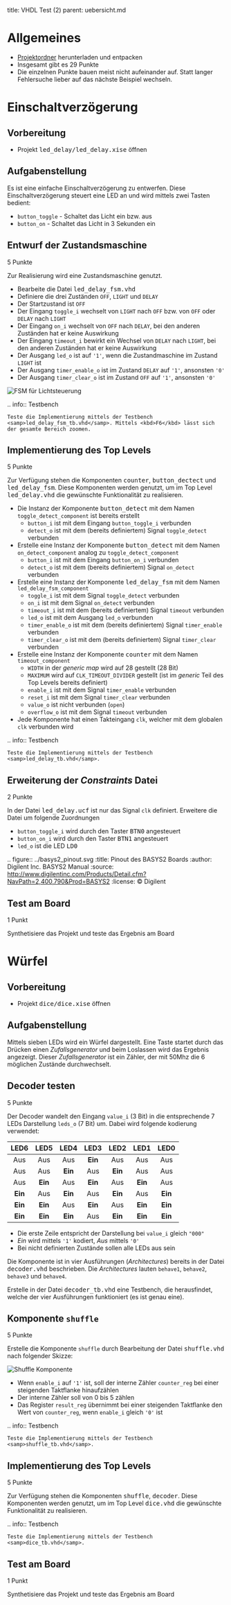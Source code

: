 title: VHDL Test (2)
parent: uebersicht.md

# Allgemeines
* [Projektordner](vhdl_test_2.zip) herunterladen und entpacken
* Insgesamt gibt es <span class="tag is-rounded is-info">29 Punkte</span>
* Die einzelnen Punkte bauen meist nicht aufeinander auf. Statt langer Fehlersuche lieber auf das nächste Beispiel wechseln.

# Einschaltverzögerung
## Vorbereitung
* Projekt <samp>led_delay/led_delay.xise</samp> öffnen

## Aufgabenstellung
Es ist eine einfache Einschaltverzögerung zu entwerfen. Diese Einschaltverzögerung steuert eine LED an und wird mittels zwei Tasten
bedient:

* `button_toggle` - Schaltet das Licht ein bzw. aus
* `button_on` - Schaltet das Licht in 3 Sekunden ein

## Entwurf der Zustandsmaschine
<span class="tag is-rounded is-info">5 Punkte</span>

Zur Realisierung wird eine Zustandsmaschine genutzt.

* Bearbeite die Datei <samp>led_delay_fsm.vhd</samp>
* Definiere die drei Zuständen `OFF`, `LIGHT` und `DELAY`
* Der Startzustand ist `OFF`
* Der Eingang `toggle_i` wechselt von `LIGHT` nach `OFF` bzw. von `OFF` oder `DELAY` nach `LIGHT`
* Der Eingang `on_i` wechselt von `OFF` nach `DELAY`, bei den anderen Zuständen hat er keine Auswirkung
* Der Eingang `timeout_i` bewirkt ein Wechsel von `DELAY` nach `LIGHT`, bei den anderen Zuständen hat er keine Auswirkung
* Der Ausgang `led_o` ist auf `'1'`, wenn die Zustandmaschine im Zustand `LIGHT` ist
* Der Ausgang `timer_enable_o` ist im Zustand `DELAY` auf `'1'`, ansonsten `'0'`
* Der Ausgang `timer_clear_o` ist im Zustand `OFF` auf `'1'`, ansonsten `'0'`

![FSM für Lichtsteuerung](test2_led_delay_fsm.svg)

.. info:: Testbench

    Teste die Implementierung mittels der Testbench <samp>led_delay_fsm_tb.vhd</samp>. Mittels <kbd>F6</kbd> lässt sich
    der gesamte Bereich zoomen.

## Implementierung des Top Levels
<span class="tag is-rounded is-info">5 Punkte</span>

Zur Verfügung stehen die Komponenten <samp>counter</samp>, <samp>button_dectect</samp> und <samp>led_delay_fsm</samp>. Diese
Komponenten werden genutzt, um im Top Level <samp>led_delay.vhd</samp> die gewünschte Funktionalität zu realisieren.

* Die Instanz der Komponente <samp>button_detect</samp> mit dem Namen `toggle_detect_component` ist bereits erstellt
    * `button_i` ist mit dem Eingang `button_toggle_i` verbunden
    * `detect_o` ist mit dem (bereits definiertem) Signal `toggle_detect` verbunden
* Erstelle eine Instanz der Komponente <samp>button_detect</samp> mit dem Namen `on_detect_component` analog zu `toggle_detect_component`
    * `button_i` ist mit dem Eingang `button_on_i` verbunden
    * `detect_o` ist mit dem (bereits definiertem) Signal `on_detect` verbunden
* Erstelle eine Instanz der Komponente <samp>led_delay_fsm</samp> mit dem Namen `led_delay_fsm_component`
    * `toggle_i` ist mit dem Signal `toggle_detect` verbunden
    * `on_i` ist mit dem Signal `on_detect` verbunden
    * `timeout_i` ist mit dem (bereits definiertem) Signal `timeout` verbunden
    * `led_o` ist mit dem Ausgang `led_o` verbunden
    * `timer_enable_o` ist mit dem (bereits definiertem) Signal `timer_enable` verbunden
    * `timer_clear_o` ist mit dem (bereits definiertem) Signal `timer_clear` verbunden
* Erstelle eine Instanz der Komponente <samp>counter</samp> mit dem Namen `timeout_component`
    * `WIDTH` in der *generic map* wird auf 28 gestellt (28 Bit)
    * `MAXIMUM` wird auf `CLK_TIMEOUT_DIVIDER` gestellt (ist im *generic* Teil des Top Levels bereits definiert)
    * `enable_i` ist mit dem Signal `timer_enable` verbunden
    * `reset_i` ist mit dem Signal `timer_clear` verbunden
    * `value_o` ist nicht verbunden (`open`)
    * `overflow_o` ist mit dem Signal `timeout` verbunden
* Jede Komponente hat einen Takteingang `clk`, welcher mit dem globalen `clk` verbunden wird

.. info:: Testbench

    Teste die Implementierung mittels der Testbench <samp>led_delay_tb.vhd</samp>.

## Erweiterung der *Constraints* Datei
<span class="tag is-rounded is-info">2 Punkte</span>

In der Datei <samp>led_delay.ucf</samp> ist nur das Signal `clk` definiert. Erweitere die Datei um folgende Zuordnungen

* `button_toggle_i` wird durch den Taster <samp>BTN0</samp> angesteuert
* `button_on_i` wird durch den Taster <samp>BTN1</samp> angesteuert
* `led_o` ist die LED <samp>LD0</samp>

.. figure:: ../basys2_pinout.svg
    :title: Pinout des BASYS2 Boards
    :author: Digilent Inc. BASYS2 Manual
    :source: http://www.digilentinc.com/Products/Detail.cfm?NavPath=2,400,790&Prod=BASYS2
    :license: &copy; Digilent

## Test am Board
<span class="tag is-rounded is-info">1 Punkt</span>

Synthetisiere das Projekt und teste das Ergebnis am Board

# Würfel
## Vorbereitung
* Projekt <samp>dice/dice.xise</samp> öffnen

## Aufgabenstellung
Mittels sieben LEDs wird ein Würfel dargestellt. Eine Taste startet durch das Drücken einen *Zufallsgenerator* und beim
Loslassen wird das Ergebnis angezeigt. Dieser *Zufallsgenerator* ist ein Zähler, der mit 50Mhz die 6 möglichen Zustände
durchwechselt.

## Decoder testen
<span class="tag is-rounded is-info">5 Punkte</span>

Der Decoder wandelt den Eingang `value_i` (3 Bit) in die entsprechende 7 LEDs Darstellung `leds_o` (7 Bit) um. Dabei
wird folgende kodierung verwendet:

LED6|LED5|LED4|LED3|LED2|LED1|LED0
:---:|:---:|:---:|:---:|:---:|:---:|:---:
Aus|Aus|Aus|**Ein**|Aus|Aus|Aus
Aus|Aus|**Ein**|Aus|**Ein**|Aus|Aus
Aus|**Ein**|Aus|**Ein**|Aus|**Ein**|Aus
**Ein**|Aus|**Ein**|Aus|**Ein**|Aus|**Ein**
**Ein**|**Ein**|Aus|**Ein**|Aus|**Ein**|**Ein**
**Ein**|**Ein**|**Ein**|Aus|**Ein**|**Ein**|**Ein**

* Die erste Zeile entspricht der Darstellung bei `value_i` gleich `"000"`
* *Ein* wird mittels `'1'` kodiert, *Aus* mittels `'0'`
* Bei nicht definierten Zustände sollen alle LEDs aus sein

Die Komponente ist in vier Ausführungen (*Architectures*) bereits in der Datei <samp>decoder.vhd</samp> beschrieben. Die
*Architectures* lauten `behave1`, `behave2`, `behave3` und `behave4`.

Erstelle in der Datei <samp>decoder_tb.vhd</samp> eine Testbench, die herausfindet, welche der vier Ausführungen
funktioniert (es ist genau eine).

## Komponente `shuffle`
<span class="tag is-rounded is-info">5 Punkte</span>

Erstelle die Komponente `shuffle` durch Bearbeitung der Datei <samp>shuffle.vhd</samp> nach folgender Skizze:

![Shuffle Komponente](test2_shuffle.jpg)

* Wenn `enable_i` auf `'1'` ist, soll der interne Zähler `counter_reg` bei einer steigenden Taktflanke hinaufzählen
* Der interne Zähler soll von 0 bis 5 zählen
* Das Register `result_reg` übernimmt bei einer steigenden Taktflanke den Wert von `counter_reg`, wenn `enable_i` gleich `'0'` ist

.. info:: Testbench

    Teste die Implementierung mittels der Testbench <samp>shuffle_tb.vhd</samp>.

## Implementierung des Top Levels
<span class="tag is-rounded is-info">5 Punkte</span>

Zur Verfügung stehen die Komponenten <samp>shuffle</samp>, <samp>decoder</samp>. Diese
Komponenten werden genutzt, um im Top Level <samp>dice.vhd</samp> die gewünschte Funktionalität zu realisieren.

.. info:: Testbench

    Teste die Implementierung mittels der Testbench <samp>dice_tb.vhd</samp>.

## Test am Board
<span class="tag is-rounded is-info">1 Punkt</span>

Synthetisiere das Projekt und teste das Ergebnis am Board
